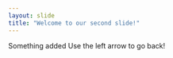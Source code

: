 ```yaml
---
layout: slide
title: "Welcome to our second slide!"
---
```

Something added
Use the left arrow to go back!
